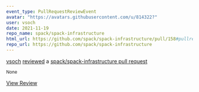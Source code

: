 ```yaml
---
event_type: PullRequestReviewEvent
avatar: "https://avatars.githubusercontent.com/u/814322?"
user: vsoch
date: 2021-11-19
repo_name: spack/spack-infrastructure
html_url: https://github.com/spack/spack-infrastructure/pull/158#pullrequestreview-811693779
repo_url: https://github.com/spack/spack-infrastructure
---
```


<a href='https://github.com/vsoch' target='_blank'>vsoch</a> <a href='https://github.com/spack/spack-infrastructure/pull/158#pullrequestreview-811693779' target='_blank'>reviewed</a> a <a href='https://github.com/spack/spack-infrastructure/pull/158' target='_blank'>spack/spack-infrastructure pull request</a>

<small>None</small>

<a href='https://github.com/spack/spack-infrastructure/pull/158#pullrequestreview-811693779' target='_blank'>View Review</a>